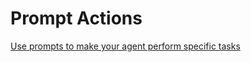 # Prompt Actions

[Use prompts to make your agent perform specific tasks](https://learn.microsoft.com/en-us/microsoft-copilot-studio/nlu-prompt-node)
